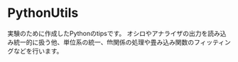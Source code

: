# PythonUtils

実験のために作成したPythonのtipsです。
オシロやアナライザの出力を読み込み統一的に扱う他、単位系の統一、fft関係の処理や畳み込み関数のフィッティングなどを行います。
